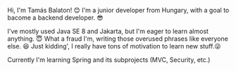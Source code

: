 Hi, I'm Tamás Balaton! :blush:
I'm a junior developer from Hungary, with a goal to bacome a backend developer. :sunglasses:

I've mostly used Java SE 8 and Jakarta, but I'm eager to learn almost anything. :innocent:
What a fraud I'm, writing those overused phrases like everyone else. :laughing:
Just kidding', I really have tons of motivation to learn new stuff.:stuck_out_tongue_winking_eye:


Currently I'm learning Spring and its subprojects (MVC, Security, etc.)
